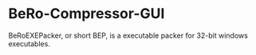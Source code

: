 # BeRo-Compressor-GUI
BeRoEXEPacker, or short BEP, is a executable packer for 32-bit windows executables.
